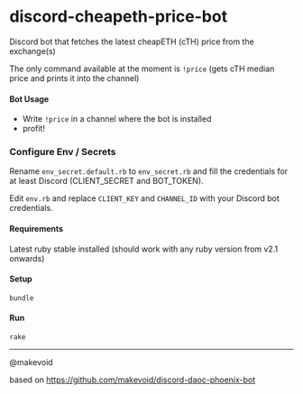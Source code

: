 # discord-cheapeth-price-bot

Discord bot that fetches the latest cheapETH (cTH) price from the exchange(s) 

The only command available at the moment is `!price` (gets cTH median price and prints it into the channel)

#### Bot Usage

- Write `!price` in a channel where the bot is installed
- profit! 

### Configure Env / Secrets

Rename `env_secret.default.rb` to `env_secret.rb` and fill the credentials for at least Discord (CLIENT_SECRET and BOT_TOKEN).

Edit `env.rb` and replace `CLIENT_KEY` and `CHANNEL_ID` with your Discord bot credentials.

#### Requirements

Latest ruby stable installed (should work with any ruby version from v2.1 onwards)

#### Setup

    bundle

#### Run

    rake

----

@makevoid


based on https://github.com/makevoid/discord-daoc-phoenix-bot
